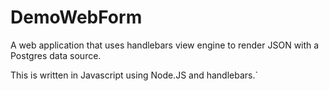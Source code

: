# DemoWebForm
A web application that uses handlebars view engine to render JSON with a Postgres data source. 

This is written in Javascript using Node.JS and handlebars.`
